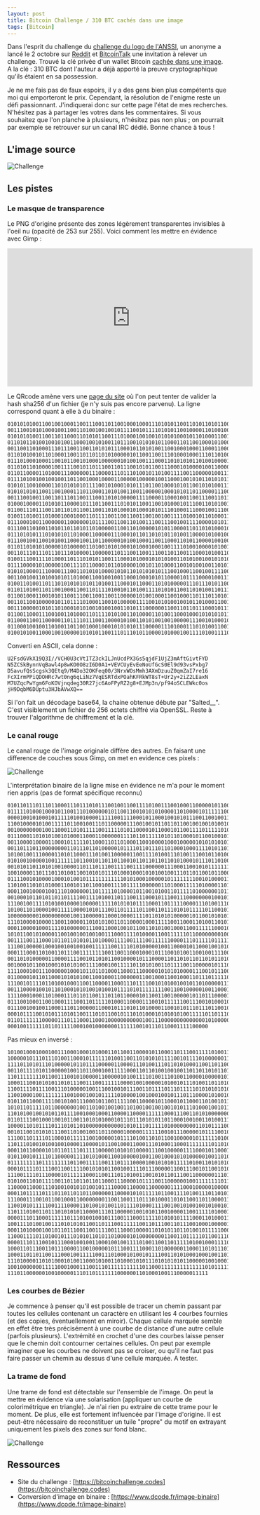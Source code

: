 ```yaml
---
layout: post
title: Bitcoin Challenge / 310 BTC cachés dans une image
tags: [Bitcoin]
---
```


Dans l'esprit du challenge du [challenge du logo de l'ANSSI](https://www.ssi.gouv.fr/actualite/le-challenge-anssi-qui-avait-ete-lance-en-fevrier-2012-a-ete-resolu/), un anonyme a lancé le 2 octobre sur [Reddit](https://www.reddit.com/r/Bitcoin/comments/9kq7it/introducing_the_310_btc_bitcoin_challenge) et [BitcoinTalk](https://bitcointalk.org/index.php?topic=5042285) une invitation à relever un challenge. Trouvé la clé privée d'un wallet Bitcoin [cachée dans une image](https://bitcoinchallenge.codes). A la clé : 310 BTC dont l'auteur a déjà apporté la preuve cryptographique qu'ils étaient en sa possession.

Je ne me fais pas de faux espoirs, il y a des gens bien plus compétents que moi qui emporteront le prix. Cependant, la résolution de l'enigme reste un défi passionnant. J'indiquerai donc sur cette page l'état de mes recherches. N'hésitez pas à partager les votres dans les commentaires. Si vous souhaitez que l'on planche à plusieurs, n'hésitez pas non plus ; on pourrait par exemple se retrouver sur un canal IRC dédié. Bonne chance à tous !

## L'image source

![Challenge](/images/challenge.png "Challenge")

## Les pistes ##

### Le masque de transparence ###

Le PNG d'origine présente des zones légèrement transparentes invisibles à l'oeil nu (opacité de 253 sur 255). Voici comment les mettre en évidence avec Gimp :

<iframe width="560" height="315" src="https://www.youtube.com/embed/63ltk3OcTq8" frameborder="0" allow="autoplay; encrypted-media" allowfullscreen></iframe>

Le QRcode amène vers une [page du site](https://bitcoinchallenge.codes/register-310/) où l'on peut tenter de valider la hash sha256 d'un fichier (je n'y suis pas encore parvenu). La ligne correspond quant à elle à du binaire :

```
01010101001100100100011001110011011001000100011101010110011010110101100000110001
00111001010100010011001101001001001011110010111101010110010000110100100000110000
01010101001100110110001101010110011101000100100101010100010110100011001101100011
01101011010010010100110001001010011011100101010101100011011001000101000001011000
00110011010001110111001100110101011100010110101001100100010001100011000101010101
01101010010110100011001101101101010000010110011001110100010001110110100101110110
01110100010001100101100101000100000010100100111000110101010110100100001101010011
01101011010000100111100101101110011011100101011001110001010000100110000101110111
01101100001101000111000000111000011101110100101101001111001100000100111100111000
01111010010010010011011001000100001100000100000100110001001010110101011001000101
01010110010000110101010101111001010001010111011001000101011001010100111001101111
01010101011001100100011101100011010100110011000001000101011011000011100101100100
00111001001100110111011001110011010100000111100001100010011001110011011100001010
01000100001101010110000101110110011101010110011001010001011100110101001101100011
01100111011100110110101100110011010100010100010101110100011100010011100100101111
01001101001101000100010001101111001100110011001001001111010010110100011001100101
01110001001100000011000000101111001100110100111001110010011110000101011101001111
01110011010011010110110101101000001100110100000101011000011011010100010001111010
01110101011101010101101000110000011100010110110101011010011000010100100100110111
01110010011001010011000100110110000010100100011001100011010110000100100101110010
01101101010100000101000001101001010100010100010001001111010010000101001001100011
00110111011101110111010000110000011011100110011100110110011100010100110001101001
01001110011110100011011101010110011100010100010101010011010100100101010001100100
01111000010100000100111101100001011010000100101101000110010100100110101101010111
01010100001110000111001101010100001010110101010101110010001100100111100100101011
00110010011010010101101000110010010011000100010101100001011110000100111000001010
01001101001101110101010101011010011100010110001101010000011101110101100101100111
01101101001101100100011001101111010010110100111101010110011010100110111001110001
01100100011001010110011100110011001100000101001000110010001101110110101001100011
00110110010000010110111101000110010100000111100101010010010110100011001001100111
00111000001010110100010101001010010011010111000000110011011011100010111101110000
01100110001110010011010001101111010100110100001101001100010001010101011101101011
01100011001100000110111101110011000010100110101001001000001110010100010001110001
01100010010011010011011001000100010101010111000001110100011101010011001101001000
01001010011000100100000101010110011101110101100001010001001111010011110100001010
```

Converti en ASCII, cela donne :

```
U2FsdGVkX19Q3I//VCH0U3cVtITZ3ckILJnUcdPX3Gs5qjdF1UjZ3mAftGivtFYD
N5ZCSkBynnVqBawl4p8wKO0O8zI6D0A1+VEVCUyEvEeNoUfGcS0El9d93vsPxbg7
D5avufQsScgsk3QEtq9/M4Do32OKFeq00/3NrxWOsMmh3AXmDzuuZ0qmZaI7re16
FcXIrmPPiQDOHRc7wt0ng6qLiNz7VqESRTdxPOahKFRkWT8sT+Ur2y+2iZ2LEaxN
M7UZqcPwYgm6FoKOVjnqdeg30R27jc6AoFPyRZ2g8+EJMp3n/pf94oSCLEWkc0os
jH9DqbM6DUptu3HJbAVwXQ==
```

Si l'on fait un décodage base64, la chaine obtenue débute par "Salted__". C'est visiblement un fichier de 256 octets chiffré via OpenSSL. Reste à trouver l'algorithme de chiffrement et la clé.

### Le canal rouge ###

Le canal rouge de l'image originale diffère des autres. En faisant une difference de couches sous Gimp, on met en evidence ces pixels :

![Challenge](/images/challenge-redline.png "Challenge")

L'interprétation binaire de la ligne mise en évidence ne m'a pour le moment rien appris (pas de format spécifique reconnu)

```
01011011101110110001110111010111001001100111101001110010001100000101100000110010
01111101000100010110011101000000101100110010101010000110100001011111100111011000
00001001010001011111010010000111110011110001011000100101011100110010011010101111
11001000010100111110110010011101100000111001001011011011001001001010010000010000
00100000000100110001101011111001111101011000010110001011001111011111010101100001
01110001101010100101000110001100000011110110111110101101000101100100101111011011
00110000100001100010111110110001101101000110010000100010000010101010101010000010
00110111011000000001101110110100000101111011011101101000100011110101101010111001
10100100111000011010110001110100110000011001111010011101001110010110100011100010
01010010000010011111110110010110110110010110110110110101000101110110100000001010
00101011011010100100001101110111001111001111000000111000110010101111111110000011
10010000110111011010011001010101110100010001010100100111011011001011000100001111
01111001010000100010100101111111111110101000100000101111111100101000011100110110
11010011010101000110010110110010011110111110000001101000111110100001101011010010
00011001000010011101000000110111110100001011001010011011111010000001011000101011
00100010110101101101111001111010011011100111000101110011100000000100101101110001
11100100111101010010000100000111110101010111100011011111000011101001110001001110
10100110100001001111100001010111001101111101100110111010101111101100101001001111
10000000001000000000100110000011000100001111011010101000001011001010101000111011
11101000010000110011000011010101001101100001000111110011000110100110101000110111
00011000010001111010000001110011000100101100110101001000110011111100010100111010
10101100101000011001001001001001110001111010000110011111101100000000100110110111
00111100111000101101101010110100001111001111001111110000111011111011111101000010
11100100000100010010010010011111100111101010000010011000010110001001010001000011
00011100011010011011100111111110011001100010001011100101001100100111100000101010
00110101000001100001111001011010110010000101110000110110101101101011010111110101
00100010110010001010101001111000100111110110101001101111001100000101110100001111
11110001001110000001000101101101000110001110000010101010000111001011100101110001
01100001011011000101010100110010001100000011001000110010001101110111110111101100
11100101111011010010001100110000110001110111100101010010010110100000111001100110
00111000010010110100010101001010010111101011111111001100100000100110001100000110
11110001000110100011101101100111011011000010110011001000001011011100001101101011
01110010001100100011110011011111010001100001110010111111001110010100010101111000
01110010010011000111011000001100010111010110100001100101011101110110010010100101
00010111100101011101011001110101100101110101000101010101001111101101110101101010
01101111111000001110111000110001000000000001001110000000000000010100000011011100
0001001111110110111110001001000000011111100101110110001111100000
```

Pas mieux en inversé :

```
10100100010001001110001000101000110110011000010110001101110011111010011111001101
10000010111011101001100010111111010011001101010101111001011110100000011000100111
11110110101110100000101101111000001100001110100111011010100011001101100101010000
00110111101011000001001101100010011111000110110100100100110110110101101111101111
11011111111011001110010100000110000010100111101001110100110000100000101010011110
10001110010101011010111001110011111100001001000001010010111010011011010000100100
11001111011110011101000001001110010010111001101111011101111101010101010101111101
11001000100111111110010001001011111010000100100010010111011100001010010101000110
01011011000111100101001110001011001111100110000101100010110001101001011100011101
10101101111101100000001001101001001001101001001001001010111010001001011111110101
11010100100101011011110010001000110000110000111111000111001101010000000001111100
01101111001000100101100110101010001011101110101011011000100100110100111011110000
10000110101111011101011010000000000001010111011111010000000011010111100011001001
00101100101010111001101001001101100001000001111110010111000001011110010100101101
11100110111101100010111111001000001011110100110101100100000101111110100111010100
11011101001010010010000110000101100100011000111010001100011111111011010010001110
00011011000010101101111011111000001010101000011100100000111100010110001110110001
01011001011110110000011110101000110010000010011001000101010000010011010110110000
01111111110111111111011001111100111011110000100101010111110100110101010111000100
00010111101111001100111100101010110010011110111000001100111001011001010111001000
11100111101110000101111110001100111011010011001010110111001100000011101011000101
01010011010111100110110110110110001110000101111001100000010011111111011001001000
11000011000111010010010101001011110000110000110000001111000100000100000010111101
00011011111011101101101101100000011000010101111101100111101001110110101110111100
11100011100101100100011000000001100110011101110100011010110011011000011111010101
11001010111110011110000110100101001101111010001111001001010010010100101000001010
11011101001101110101010110000111011000001001010110010000110011111010001011110000
00001110110001111110111010010010111001110001111101010101111000110100011010001110
10011110100100111010101011001101110011111100110111001101110010001000001000010011
00011010000100101101110011001111001110001000011010101101101001011111000110011001
11000111101101001011101010110101101000010100000000110011011111011001110011111001
00001110111001011100010010011000100100111101001100110111110100100011110010010100
10001101110011011100001100100000101110011110001101000000110001101011101010000111
10001101101100111000100111110011101000101001011110011010100010001001101101011010
11101000011010100010100110001010011010001010111010101010110000010010001010010101
10010000000111110001000111001110111111111110110001111111111111101011111100100011
1110110000001001000001110110111111100000011010001001110000011111
```

### Les courbes de Bézier ###

Je commence à penser qu'il est possible de tracer un chemin passant par toutes les cellules contenant un caractère en utilisant les 4 courbes fournies (et des copies, éventuellement en miroir). Chaque cellule marquée semble en effet être très précisément à une courbe de distance d'une autre cellule (parfois plusieurs). L'extrémité en crochet d'une des courbes laisse penser que le chemin doit contourner certaines cellules. On peut par exemple imaginer que les courbes ne doivent pas se croiser, ou qu'il ne faut pas faire passer un chemin au dessus d'une cellule marquée. A tester.

### La trame de fond ###

Une trame de fond est détectable sur l'ensemble de l'image. On peut la mettre en évidence via une solarisation (appliquer un courbe de colorimétrique en triangle). Je n'ai rien pu extraire de cette trame pour le moment. De plus, elle est fortement influencée par l'image d'origine. Il est peut-être nécessaire de reconstituer un tuile "propre" du motif en extrayant uniquement les pixels des zones sur fond blanc.

![Challenge](/images/challenge-trame.png "Challenge")

## Ressources

- Site du challenge : [https://bitcoinchallenge.codes](https://bitcoinchallenge.codes)
- Conversion d'image en binaire : [https://www.dcode.fr/image-binaire](https://www.dcode.fr/image-binaire)

